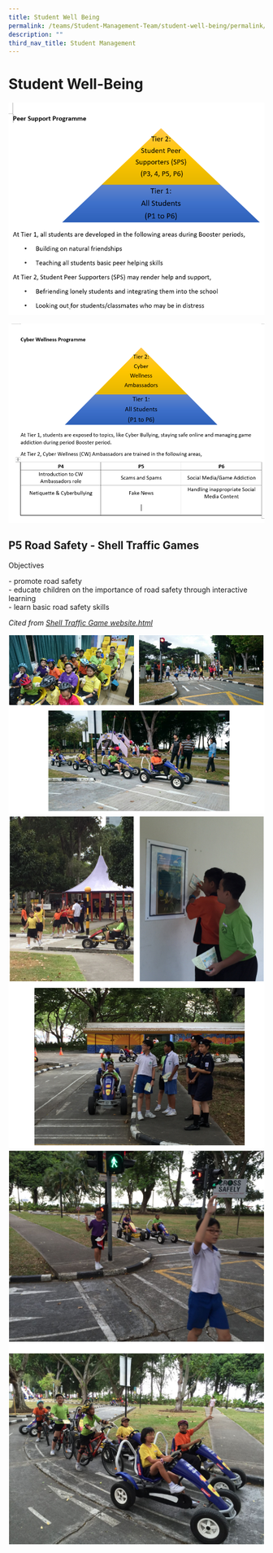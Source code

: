 ```yaml
---
title: Student Well Being
permalink: /teams/Student-Management-Team/student-well-being/permalink/
description: ""
third_nav_title: Student Management
---
```

Student Well-Being
==================
![](/images/wb1.png)

![](/images/wb2.png)

P5 Road Safety - Shell Traffic Games
------------------------------------

Objectives

\- promote road safety   
\- educate children on the importance of road safety through interactive learning   
\- learn basic road safety skills

_Cited from [Shell Traffic Game website.html](https://www.shell.com.sg/sustainability/communities/shell-traffic-games.html#vanity-aHR0cHM6Ly93d3cuc2hlbGwuY29tLnNnL2Vudmlyb25tZW50LXNvY2lldHkvc2hlbGwtaW4tdGhlLXNvY2lldHkvc2hlbGwtY29tbXVuaXR5LXByb2dyYW1tZXMvcm9hZC1zYWZldHkuaHRtbA)_

![](/images/well1.png)
![](/images/well2.png)
![](/images/well3.png)